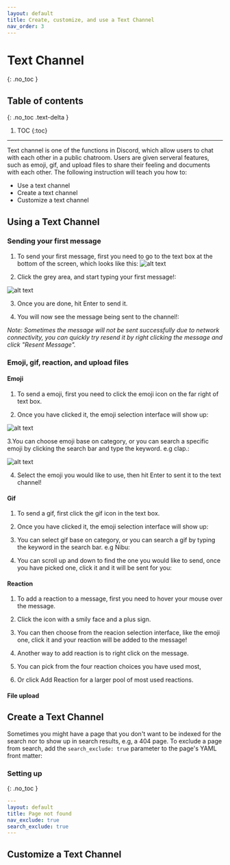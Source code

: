 ```yaml
---
layout: default
title: Create, customize, and use a Text Channel
nav_order: 3
---
```


# Text Channel
{: .no_toc }

## Table of contents
{: .no_toc .text-delta }

1. TOC
{:toc}

---
Text channel is one of the functions in Discord, which allow users to chat with each other in a public chatroom. Users are given serveral features, such as emoji, gif, and upload files to share their feeling and documents with each other. The following instruction will teach you how to:

- Use a text channel
- Create a text channel
- Customize a text channel

## Using a Text Channel

### Sending your first message

1. To send your first message, first you need to go to the text box at the bottom of the screen, which looks like this:
![alt text](https://github.com/bobsmithliu/discordfordummies/blob/gh-pages/assets/images/COMM%20User%20Doc%20Pic/text%20channel%20start%20message.PNG)

2. Click the grey area, and start typing your first message!:

![alt text](https://cdn.discordapp.com/attachments/677736537194233868/695826466549792789/KFN2IUBL_A4KU9JPHCC1E.png)

3. Once you are done, hit Enter to send it.

4. You will now see the message being sent to the channel!:


_Note: Sometimes the message will not be sent successfully due to network connectivity, you can quickly try resend it by right clicking the message and click "Resent Message"._

### Emoji, gif, reaction, and upload files

#### Emoji

1. To send a emoji, first you need to click the emoji icon on the far right of text box.

2. Once you have clicked it, the emoji selection interface will show up:

![alt text](https://github.com/bobsmithliu/discordfordummies/blob/gh-pages/assets/images/COMM%20User%20Doc%20Pic/text%20channel%20emoji.png)

3.You can choose emoji base on category, or you can search a specific emoji by clicking the search bar and type the keyword. e.g clap.:

![alt text](https://github.com/bobsmithliu/discordfordummies/blob/gh-pages/assets/images/COMM%20User%20Doc%20Pic/text%20channel%20emoji%20search.png)

4. Select the emoji you would like to use, then hit Enter to sent it to the text channel!

#### Gif

1. To send a gif, first click the gif icon in the text box.

2. Once you have clicked it, the emoji selection interface will show up:

3. You can select gif base on category, or you can search a gif by typing the keyword in the search bar. e.g Nibu:

4. You can scroll up and down to find the one you would like to send, once you have picked one, click it and it will be sent for you:

#### Reaction

1. To add a reaction to a message, first you need to hover your mouse over the message.

2. Click the icon with a smily face and a plus sign.

3. You can then choose from the reacion selection interface, like the emoji one, click it and your reaction will be added to the message!

4. Another way to add reaction is to right click on the message.

5. You can pick from the four reaction choices you have used most, 

6. Or click Add Reaction for a larger pool of most used reactions.

#### File upload

## Create a Text Channel

Sometimes you might have a page that you don't want to be indexed for the search nor to show up in search results, e.g, a 404 page. To exclude a page from search, add the `search_exclude: true` parameter to the page's YAML front matter:

### Setting up
{: .no_toc }

```yaml
---
layout: default
title: Page not found
nav_exclude: true
search_exclude: true
---
```
## Customize a Text Channel
